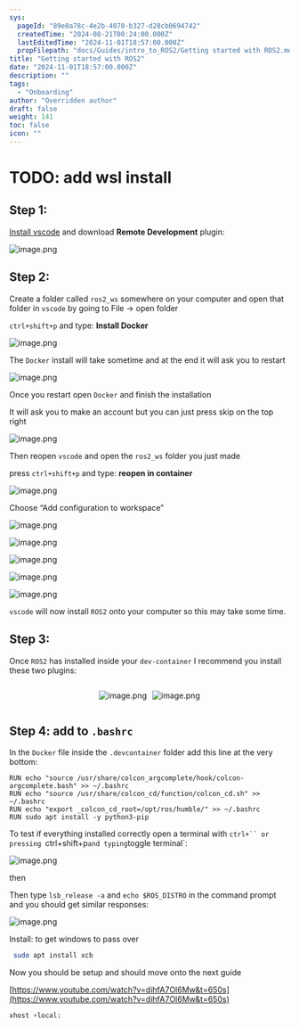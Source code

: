 ```yaml
---
sys:
  pageId: "89e0a78c-4e2b-4070-b327-d28cb0694742"
  createdTime: "2024-08-21T00:24:00.000Z"
  lastEditedTime: "2024-11-01T18:57:00.000Z"
  propFilepath: "docs/Guides/intro_to_ROS2/Getting started with ROS2.md"
title: "Getting started with ROS2"
date: "2024-11-01T18:57:00.000Z"
description: ""
tags:
  - "Onboarding"
author: "Overridden author"
draft: false
weight: 141
toc: false
icon: ""
---
```


# TODO: add wsl install

## Step 1:

[Install vscode](https://code.visualstudio.com/download) and download **Remote Development** plugin:

![image.png](https://prod-files-secure.s3.us-west-2.amazonaws.com/d518164a-d88e-44d1-a4ee-3adb3bd8bce0/efb52993-1881-4a40-b95e-6f020334f022/image.png?X-Amz-Algorithm=AWS4-HMAC-SHA256&X-Amz-Content-Sha256=UNSIGNED-PAYLOAD&X-Amz-Credential=ASIAZI2LB466XBQNZG4Y%2F20250322%2Fus-west-2%2Fs3%2Faws4_request&X-Amz-Date=20250322T121226Z&X-Amz-Expires=3600&X-Amz-Security-Token=IQoJb3JpZ2luX2VjEGMaCXVzLXdlc3QtMiJGMEQCIFIgkKcwUb4uDWSrnqtC8hBqWu6CD1d6GlkdaaZWIyjYAiBBKYr177uTMAmajfGWOxwmE%2BfkmxQ%2FS67s82BW%2FxOQuyqIBAi8%2F%2F%2F%2F%2F%2F%2F%2F%2F%2F8BEAAaDDYzNzQyMzE4MzgwNSIMBaf0aisOLHSUAgDLKtwDRHExMziT53I9%2BEQLtj%2BGeLObkuS10I%2FltApEeRAfBEv5qm7Wa6JhFwujvhwPH0Im41cYECChTPKq6og%2FTtsOpDs%2FxpPbh0Fsw0P2PO88l8PEsm7COs137uMv%2BszRDCeo10ovx6jK6zOZsr0O19lra1Tl5gBi4%2BIYsl%2FQhmEk04w7GYOPgTdJzT9NocXiXrY8GvMk8RyU%2BTPWLmeooS%2BECFF6Es9k1%2FbvJ%2BRboSGppObW1U%2FMyKEtD%2F1Ha4zlDdKhEDSYhY6k6aTcdP1JDyP1vUKUZHhCWQWUUvVQwrWQlrzQOVCB2kjZx%2Fno1qyhCPNbG7cxU1hDwLNmRRSMDuerc%2BzsI3T39rdr6kb8q4PB8AeLl6S5bLTa6uAh%2F95387rE%2BxJdT6CIete1E6%2BAte1dGxOPYiCqZjPUEgcxegmQSeDEwXSMptTroouSQI7FcwBviYMqT3lEuMlq8Ym0XWKXMbkfJOrJKLmTzLGFs0AEPVp3Bggo%2BIA0IZ%2FrbYbvHZYmmddh8zM%2Bc4IZxeGzqbSSCUGyt65X4tjdbh8qMqn%2FpdHsBp6CpDCQKyTLUK%2FvpyU2KvKbBqsdTXTPyr3gNUqVdPWVc9bAIvbVo8GloailafPJKGQYAYsJygxTeQMwyq36vgY6pgEA31w%2BwZcsvzXRyLQxXK4mOzaIUC7H9lVvUSmya8snA6hsYLEmHo6T5%2Bmyr%2Fl56ifjBrgXAMHuJ4uVn01mYFoBE9Ej4l%2FtcT8Esc0C6BK9MvXR8mELgxOPIMd8J312xpApljpRSz0rJWorxW9yZVSA89pwvB2mX1cegNyxsUIWbRoOKp1DN9RJczGHB3T30OE%2F%2B4WQhqooBO%2FH4cXUijye8Xm9FwXP&X-Amz-Signature=00171e2b0ef7604003dfab4881b59e3f38641eefaaa1db22e03893d7e225d73a&X-Amz-SignedHeaders=host&x-id=GetObject)

## Step 2:

Create a folder called `ros2_ws` somewhere on your computer and open that folder in `vscode` by going to File → open folder 

`ctrl+shift+p` and type: **Install Docker**

![image.png](https://prod-files-secure.s3.us-west-2.amazonaws.com/d518164a-d88e-44d1-a4ee-3adb3bd8bce0/2269dc0e-1cd5-47ff-bceb-c04ad9b2eab0/image.png?X-Amz-Algorithm=AWS4-HMAC-SHA256&X-Amz-Content-Sha256=UNSIGNED-PAYLOAD&X-Amz-Credential=ASIAZI2LB466XBQNZG4Y%2F20250322%2Fus-west-2%2Fs3%2Faws4_request&X-Amz-Date=20250322T121226Z&X-Amz-Expires=3600&X-Amz-Security-Token=IQoJb3JpZ2luX2VjEGMaCXVzLXdlc3QtMiJGMEQCIFIgkKcwUb4uDWSrnqtC8hBqWu6CD1d6GlkdaaZWIyjYAiBBKYr177uTMAmajfGWOxwmE%2BfkmxQ%2FS67s82BW%2FxOQuyqIBAi8%2F%2F%2F%2F%2F%2F%2F%2F%2F%2F8BEAAaDDYzNzQyMzE4MzgwNSIMBaf0aisOLHSUAgDLKtwDRHExMziT53I9%2BEQLtj%2BGeLObkuS10I%2FltApEeRAfBEv5qm7Wa6JhFwujvhwPH0Im41cYECChTPKq6og%2FTtsOpDs%2FxpPbh0Fsw0P2PO88l8PEsm7COs137uMv%2BszRDCeo10ovx6jK6zOZsr0O19lra1Tl5gBi4%2BIYsl%2FQhmEk04w7GYOPgTdJzT9NocXiXrY8GvMk8RyU%2BTPWLmeooS%2BECFF6Es9k1%2FbvJ%2BRboSGppObW1U%2FMyKEtD%2F1Ha4zlDdKhEDSYhY6k6aTcdP1JDyP1vUKUZHhCWQWUUvVQwrWQlrzQOVCB2kjZx%2Fno1qyhCPNbG7cxU1hDwLNmRRSMDuerc%2BzsI3T39rdr6kb8q4PB8AeLl6S5bLTa6uAh%2F95387rE%2BxJdT6CIete1E6%2BAte1dGxOPYiCqZjPUEgcxegmQSeDEwXSMptTroouSQI7FcwBviYMqT3lEuMlq8Ym0XWKXMbkfJOrJKLmTzLGFs0AEPVp3Bggo%2BIA0IZ%2FrbYbvHZYmmddh8zM%2Bc4IZxeGzqbSSCUGyt65X4tjdbh8qMqn%2FpdHsBp6CpDCQKyTLUK%2FvpyU2KvKbBqsdTXTPyr3gNUqVdPWVc9bAIvbVo8GloailafPJKGQYAYsJygxTeQMwyq36vgY6pgEA31w%2BwZcsvzXRyLQxXK4mOzaIUC7H9lVvUSmya8snA6hsYLEmHo6T5%2Bmyr%2Fl56ifjBrgXAMHuJ4uVn01mYFoBE9Ej4l%2FtcT8Esc0C6BK9MvXR8mELgxOPIMd8J312xpApljpRSz0rJWorxW9yZVSA89pwvB2mX1cegNyxsUIWbRoOKp1DN9RJczGHB3T30OE%2F%2B4WQhqooBO%2FH4cXUijye8Xm9FwXP&X-Amz-Signature=2cb221a7e0e5003ea4f64c6c9ecfad1ad6590189618659135b1685866ba81b83&X-Amz-SignedHeaders=host&x-id=GetObject)

The `Docker` install will take sometime and at the end it will ask you to restart

![image.png](https://prod-files-secure.s3.us-west-2.amazonaws.com/d518164a-d88e-44d1-a4ee-3adb3bd8bce0/ed233f78-be33-4b1f-b89c-9c346c0e961e/image.png?X-Amz-Algorithm=AWS4-HMAC-SHA256&X-Amz-Content-Sha256=UNSIGNED-PAYLOAD&X-Amz-Credential=ASIAZI2LB466XBQNZG4Y%2F20250322%2Fus-west-2%2Fs3%2Faws4_request&X-Amz-Date=20250322T121226Z&X-Amz-Expires=3600&X-Amz-Security-Token=IQoJb3JpZ2luX2VjEGMaCXVzLXdlc3QtMiJGMEQCIFIgkKcwUb4uDWSrnqtC8hBqWu6CD1d6GlkdaaZWIyjYAiBBKYr177uTMAmajfGWOxwmE%2BfkmxQ%2FS67s82BW%2FxOQuyqIBAi8%2F%2F%2F%2F%2F%2F%2F%2F%2F%2F8BEAAaDDYzNzQyMzE4MzgwNSIMBaf0aisOLHSUAgDLKtwDRHExMziT53I9%2BEQLtj%2BGeLObkuS10I%2FltApEeRAfBEv5qm7Wa6JhFwujvhwPH0Im41cYECChTPKq6og%2FTtsOpDs%2FxpPbh0Fsw0P2PO88l8PEsm7COs137uMv%2BszRDCeo10ovx6jK6zOZsr0O19lra1Tl5gBi4%2BIYsl%2FQhmEk04w7GYOPgTdJzT9NocXiXrY8GvMk8RyU%2BTPWLmeooS%2BECFF6Es9k1%2FbvJ%2BRboSGppObW1U%2FMyKEtD%2F1Ha4zlDdKhEDSYhY6k6aTcdP1JDyP1vUKUZHhCWQWUUvVQwrWQlrzQOVCB2kjZx%2Fno1qyhCPNbG7cxU1hDwLNmRRSMDuerc%2BzsI3T39rdr6kb8q4PB8AeLl6S5bLTa6uAh%2F95387rE%2BxJdT6CIete1E6%2BAte1dGxOPYiCqZjPUEgcxegmQSeDEwXSMptTroouSQI7FcwBviYMqT3lEuMlq8Ym0XWKXMbkfJOrJKLmTzLGFs0AEPVp3Bggo%2BIA0IZ%2FrbYbvHZYmmddh8zM%2Bc4IZxeGzqbSSCUGyt65X4tjdbh8qMqn%2FpdHsBp6CpDCQKyTLUK%2FvpyU2KvKbBqsdTXTPyr3gNUqVdPWVc9bAIvbVo8GloailafPJKGQYAYsJygxTeQMwyq36vgY6pgEA31w%2BwZcsvzXRyLQxXK4mOzaIUC7H9lVvUSmya8snA6hsYLEmHo6T5%2Bmyr%2Fl56ifjBrgXAMHuJ4uVn01mYFoBE9Ej4l%2FtcT8Esc0C6BK9MvXR8mELgxOPIMd8J312xpApljpRSz0rJWorxW9yZVSA89pwvB2mX1cegNyxsUIWbRoOKp1DN9RJczGHB3T30OE%2F%2B4WQhqooBO%2FH4cXUijye8Xm9FwXP&X-Amz-Signature=28d1e00d323cba86e14737c187b33ca6821747822fb8cc4870c42a97b16a619c&X-Amz-SignedHeaders=host&x-id=GetObject)

Once you restart open `Docker` and finish the installation

It will ask you to make an account but you can just press skip on the top right

![image.png](https://prod-files-secure.s3.us-west-2.amazonaws.com/d518164a-d88e-44d1-a4ee-3adb3bd8bce0/21010ad9-1659-4fd9-9f59-9932a09b2a3d/image.png?X-Amz-Algorithm=AWS4-HMAC-SHA256&X-Amz-Content-Sha256=UNSIGNED-PAYLOAD&X-Amz-Credential=ASIAZI2LB466XBQNZG4Y%2F20250322%2Fus-west-2%2Fs3%2Faws4_request&X-Amz-Date=20250322T121226Z&X-Amz-Expires=3600&X-Amz-Security-Token=IQoJb3JpZ2luX2VjEGMaCXVzLXdlc3QtMiJGMEQCIFIgkKcwUb4uDWSrnqtC8hBqWu6CD1d6GlkdaaZWIyjYAiBBKYr177uTMAmajfGWOxwmE%2BfkmxQ%2FS67s82BW%2FxOQuyqIBAi8%2F%2F%2F%2F%2F%2F%2F%2F%2F%2F8BEAAaDDYzNzQyMzE4MzgwNSIMBaf0aisOLHSUAgDLKtwDRHExMziT53I9%2BEQLtj%2BGeLObkuS10I%2FltApEeRAfBEv5qm7Wa6JhFwujvhwPH0Im41cYECChTPKq6og%2FTtsOpDs%2FxpPbh0Fsw0P2PO88l8PEsm7COs137uMv%2BszRDCeo10ovx6jK6zOZsr0O19lra1Tl5gBi4%2BIYsl%2FQhmEk04w7GYOPgTdJzT9NocXiXrY8GvMk8RyU%2BTPWLmeooS%2BECFF6Es9k1%2FbvJ%2BRboSGppObW1U%2FMyKEtD%2F1Ha4zlDdKhEDSYhY6k6aTcdP1JDyP1vUKUZHhCWQWUUvVQwrWQlrzQOVCB2kjZx%2Fno1qyhCPNbG7cxU1hDwLNmRRSMDuerc%2BzsI3T39rdr6kb8q4PB8AeLl6S5bLTa6uAh%2F95387rE%2BxJdT6CIete1E6%2BAte1dGxOPYiCqZjPUEgcxegmQSeDEwXSMptTroouSQI7FcwBviYMqT3lEuMlq8Ym0XWKXMbkfJOrJKLmTzLGFs0AEPVp3Bggo%2BIA0IZ%2FrbYbvHZYmmddh8zM%2Bc4IZxeGzqbSSCUGyt65X4tjdbh8qMqn%2FpdHsBp6CpDCQKyTLUK%2FvpyU2KvKbBqsdTXTPyr3gNUqVdPWVc9bAIvbVo8GloailafPJKGQYAYsJygxTeQMwyq36vgY6pgEA31w%2BwZcsvzXRyLQxXK4mOzaIUC7H9lVvUSmya8snA6hsYLEmHo6T5%2Bmyr%2Fl56ifjBrgXAMHuJ4uVn01mYFoBE9Ej4l%2FtcT8Esc0C6BK9MvXR8mELgxOPIMd8J312xpApljpRSz0rJWorxW9yZVSA89pwvB2mX1cegNyxsUIWbRoOKp1DN9RJczGHB3T30OE%2F%2B4WQhqooBO%2FH4cXUijye8Xm9FwXP&X-Amz-Signature=83d455e27e19ebadf7df73087aee4c62cb87121f6ed5b2a41b2e73a188e09485&X-Amz-SignedHeaders=host&x-id=GetObject)

Then reopen `vscode` and open the `ros2_ws` folder you just made

press `ctrl+shift+p` and type: **reopen in container**

![image.png](https://prod-files-secure.s3.us-west-2.amazonaws.com/d518164a-d88e-44d1-a4ee-3adb3bd8bce0/4e93b8c2-41ad-488c-8095-c74205196118/image.png?X-Amz-Algorithm=AWS4-HMAC-SHA256&X-Amz-Content-Sha256=UNSIGNED-PAYLOAD&X-Amz-Credential=ASIAZI2LB466XBQNZG4Y%2F20250322%2Fus-west-2%2Fs3%2Faws4_request&X-Amz-Date=20250322T121226Z&X-Amz-Expires=3600&X-Amz-Security-Token=IQoJb3JpZ2luX2VjEGMaCXVzLXdlc3QtMiJGMEQCIFIgkKcwUb4uDWSrnqtC8hBqWu6CD1d6GlkdaaZWIyjYAiBBKYr177uTMAmajfGWOxwmE%2BfkmxQ%2FS67s82BW%2FxOQuyqIBAi8%2F%2F%2F%2F%2F%2F%2F%2F%2F%2F8BEAAaDDYzNzQyMzE4MzgwNSIMBaf0aisOLHSUAgDLKtwDRHExMziT53I9%2BEQLtj%2BGeLObkuS10I%2FltApEeRAfBEv5qm7Wa6JhFwujvhwPH0Im41cYECChTPKq6og%2FTtsOpDs%2FxpPbh0Fsw0P2PO88l8PEsm7COs137uMv%2BszRDCeo10ovx6jK6zOZsr0O19lra1Tl5gBi4%2BIYsl%2FQhmEk04w7GYOPgTdJzT9NocXiXrY8GvMk8RyU%2BTPWLmeooS%2BECFF6Es9k1%2FbvJ%2BRboSGppObW1U%2FMyKEtD%2F1Ha4zlDdKhEDSYhY6k6aTcdP1JDyP1vUKUZHhCWQWUUvVQwrWQlrzQOVCB2kjZx%2Fno1qyhCPNbG7cxU1hDwLNmRRSMDuerc%2BzsI3T39rdr6kb8q4PB8AeLl6S5bLTa6uAh%2F95387rE%2BxJdT6CIete1E6%2BAte1dGxOPYiCqZjPUEgcxegmQSeDEwXSMptTroouSQI7FcwBviYMqT3lEuMlq8Ym0XWKXMbkfJOrJKLmTzLGFs0AEPVp3Bggo%2BIA0IZ%2FrbYbvHZYmmddh8zM%2Bc4IZxeGzqbSSCUGyt65X4tjdbh8qMqn%2FpdHsBp6CpDCQKyTLUK%2FvpyU2KvKbBqsdTXTPyr3gNUqVdPWVc9bAIvbVo8GloailafPJKGQYAYsJygxTeQMwyq36vgY6pgEA31w%2BwZcsvzXRyLQxXK4mOzaIUC7H9lVvUSmya8snA6hsYLEmHo6T5%2Bmyr%2Fl56ifjBrgXAMHuJ4uVn01mYFoBE9Ej4l%2FtcT8Esc0C6BK9MvXR8mELgxOPIMd8J312xpApljpRSz0rJWorxW9yZVSA89pwvB2mX1cegNyxsUIWbRoOKp1DN9RJczGHB3T30OE%2F%2B4WQhqooBO%2FH4cXUijye8Xm9FwXP&X-Amz-Signature=98d9f0295a3d2a98595ab810dcff8e1b02de6f7f2a145d4286a05260313cdd17&X-Amz-SignedHeaders=host&x-id=GetObject)

Choose “Add configuration to workspace”

![image.png](https://prod-files-secure.s3.us-west-2.amazonaws.com/d518164a-d88e-44d1-a4ee-3adb3bd8bce0/9560b282-5060-4989-ba37-97e7b2c22476/image.png?X-Amz-Algorithm=AWS4-HMAC-SHA256&X-Amz-Content-Sha256=UNSIGNED-PAYLOAD&X-Amz-Credential=ASIAZI2LB466XBQNZG4Y%2F20250322%2Fus-west-2%2Fs3%2Faws4_request&X-Amz-Date=20250322T121226Z&X-Amz-Expires=3600&X-Amz-Security-Token=IQoJb3JpZ2luX2VjEGMaCXVzLXdlc3QtMiJGMEQCIFIgkKcwUb4uDWSrnqtC8hBqWu6CD1d6GlkdaaZWIyjYAiBBKYr177uTMAmajfGWOxwmE%2BfkmxQ%2FS67s82BW%2FxOQuyqIBAi8%2F%2F%2F%2F%2F%2F%2F%2F%2F%2F8BEAAaDDYzNzQyMzE4MzgwNSIMBaf0aisOLHSUAgDLKtwDRHExMziT53I9%2BEQLtj%2BGeLObkuS10I%2FltApEeRAfBEv5qm7Wa6JhFwujvhwPH0Im41cYECChTPKq6og%2FTtsOpDs%2FxpPbh0Fsw0P2PO88l8PEsm7COs137uMv%2BszRDCeo10ovx6jK6zOZsr0O19lra1Tl5gBi4%2BIYsl%2FQhmEk04w7GYOPgTdJzT9NocXiXrY8GvMk8RyU%2BTPWLmeooS%2BECFF6Es9k1%2FbvJ%2BRboSGppObW1U%2FMyKEtD%2F1Ha4zlDdKhEDSYhY6k6aTcdP1JDyP1vUKUZHhCWQWUUvVQwrWQlrzQOVCB2kjZx%2Fno1qyhCPNbG7cxU1hDwLNmRRSMDuerc%2BzsI3T39rdr6kb8q4PB8AeLl6S5bLTa6uAh%2F95387rE%2BxJdT6CIete1E6%2BAte1dGxOPYiCqZjPUEgcxegmQSeDEwXSMptTroouSQI7FcwBviYMqT3lEuMlq8Ym0XWKXMbkfJOrJKLmTzLGFs0AEPVp3Bggo%2BIA0IZ%2FrbYbvHZYmmddh8zM%2Bc4IZxeGzqbSSCUGyt65X4tjdbh8qMqn%2FpdHsBp6CpDCQKyTLUK%2FvpyU2KvKbBqsdTXTPyr3gNUqVdPWVc9bAIvbVo8GloailafPJKGQYAYsJygxTeQMwyq36vgY6pgEA31w%2BwZcsvzXRyLQxXK4mOzaIUC7H9lVvUSmya8snA6hsYLEmHo6T5%2Bmyr%2Fl56ifjBrgXAMHuJ4uVn01mYFoBE9Ej4l%2FtcT8Esc0C6BK9MvXR8mELgxOPIMd8J312xpApljpRSz0rJWorxW9yZVSA89pwvB2mX1cegNyxsUIWbRoOKp1DN9RJczGHB3T30OE%2F%2B4WQhqooBO%2FH4cXUijye8Xm9FwXP&X-Amz-Signature=274ed01b91868db984204038c8e1b4980b202bca5ac6c77c303ea6bc5553b2b6&X-Amz-SignedHeaders=host&x-id=GetObject)

![image.png](https://prod-files-secure.s3.us-west-2.amazonaws.com/d518164a-d88e-44d1-a4ee-3adb3bd8bce0/2ee63f81-886b-48e8-a553-dc6e5eac99e4/image.png?X-Amz-Algorithm=AWS4-HMAC-SHA256&X-Amz-Content-Sha256=UNSIGNED-PAYLOAD&X-Amz-Credential=ASIAZI2LB466XBQNZG4Y%2F20250322%2Fus-west-2%2Fs3%2Faws4_request&X-Amz-Date=20250322T121226Z&X-Amz-Expires=3600&X-Amz-Security-Token=IQoJb3JpZ2luX2VjEGMaCXVzLXdlc3QtMiJGMEQCIFIgkKcwUb4uDWSrnqtC8hBqWu6CD1d6GlkdaaZWIyjYAiBBKYr177uTMAmajfGWOxwmE%2BfkmxQ%2FS67s82BW%2FxOQuyqIBAi8%2F%2F%2F%2F%2F%2F%2F%2F%2F%2F8BEAAaDDYzNzQyMzE4MzgwNSIMBaf0aisOLHSUAgDLKtwDRHExMziT53I9%2BEQLtj%2BGeLObkuS10I%2FltApEeRAfBEv5qm7Wa6JhFwujvhwPH0Im41cYECChTPKq6og%2FTtsOpDs%2FxpPbh0Fsw0P2PO88l8PEsm7COs137uMv%2BszRDCeo10ovx6jK6zOZsr0O19lra1Tl5gBi4%2BIYsl%2FQhmEk04w7GYOPgTdJzT9NocXiXrY8GvMk8RyU%2BTPWLmeooS%2BECFF6Es9k1%2FbvJ%2BRboSGppObW1U%2FMyKEtD%2F1Ha4zlDdKhEDSYhY6k6aTcdP1JDyP1vUKUZHhCWQWUUvVQwrWQlrzQOVCB2kjZx%2Fno1qyhCPNbG7cxU1hDwLNmRRSMDuerc%2BzsI3T39rdr6kb8q4PB8AeLl6S5bLTa6uAh%2F95387rE%2BxJdT6CIete1E6%2BAte1dGxOPYiCqZjPUEgcxegmQSeDEwXSMptTroouSQI7FcwBviYMqT3lEuMlq8Ym0XWKXMbkfJOrJKLmTzLGFs0AEPVp3Bggo%2BIA0IZ%2FrbYbvHZYmmddh8zM%2Bc4IZxeGzqbSSCUGyt65X4tjdbh8qMqn%2FpdHsBp6CpDCQKyTLUK%2FvpyU2KvKbBqsdTXTPyr3gNUqVdPWVc9bAIvbVo8GloailafPJKGQYAYsJygxTeQMwyq36vgY6pgEA31w%2BwZcsvzXRyLQxXK4mOzaIUC7H9lVvUSmya8snA6hsYLEmHo6T5%2Bmyr%2Fl56ifjBrgXAMHuJ4uVn01mYFoBE9Ej4l%2FtcT8Esc0C6BK9MvXR8mELgxOPIMd8J312xpApljpRSz0rJWorxW9yZVSA89pwvB2mX1cegNyxsUIWbRoOKp1DN9RJczGHB3T30OE%2F%2B4WQhqooBO%2FH4cXUijye8Xm9FwXP&X-Amz-Signature=1d85c3d5373f91e229c67186009f56f9762f2701279c90975ff57e8c64f39f17&X-Amz-SignedHeaders=host&x-id=GetObject)

![image.png](https://prod-files-secure.s3.us-west-2.amazonaws.com/d518164a-d88e-44d1-a4ee-3adb3bd8bce0/ae1580b2-b048-407e-aed9-b584224a7a04/image.png?X-Amz-Algorithm=AWS4-HMAC-SHA256&X-Amz-Content-Sha256=UNSIGNED-PAYLOAD&X-Amz-Credential=ASIAZI2LB466XBQNZG4Y%2F20250322%2Fus-west-2%2Fs3%2Faws4_request&X-Amz-Date=20250322T121226Z&X-Amz-Expires=3600&X-Amz-Security-Token=IQoJb3JpZ2luX2VjEGMaCXVzLXdlc3QtMiJGMEQCIFIgkKcwUb4uDWSrnqtC8hBqWu6CD1d6GlkdaaZWIyjYAiBBKYr177uTMAmajfGWOxwmE%2BfkmxQ%2FS67s82BW%2FxOQuyqIBAi8%2F%2F%2F%2F%2F%2F%2F%2F%2F%2F8BEAAaDDYzNzQyMzE4MzgwNSIMBaf0aisOLHSUAgDLKtwDRHExMziT53I9%2BEQLtj%2BGeLObkuS10I%2FltApEeRAfBEv5qm7Wa6JhFwujvhwPH0Im41cYECChTPKq6og%2FTtsOpDs%2FxpPbh0Fsw0P2PO88l8PEsm7COs137uMv%2BszRDCeo10ovx6jK6zOZsr0O19lra1Tl5gBi4%2BIYsl%2FQhmEk04w7GYOPgTdJzT9NocXiXrY8GvMk8RyU%2BTPWLmeooS%2BECFF6Es9k1%2FbvJ%2BRboSGppObW1U%2FMyKEtD%2F1Ha4zlDdKhEDSYhY6k6aTcdP1JDyP1vUKUZHhCWQWUUvVQwrWQlrzQOVCB2kjZx%2Fno1qyhCPNbG7cxU1hDwLNmRRSMDuerc%2BzsI3T39rdr6kb8q4PB8AeLl6S5bLTa6uAh%2F95387rE%2BxJdT6CIete1E6%2BAte1dGxOPYiCqZjPUEgcxegmQSeDEwXSMptTroouSQI7FcwBviYMqT3lEuMlq8Ym0XWKXMbkfJOrJKLmTzLGFs0AEPVp3Bggo%2BIA0IZ%2FrbYbvHZYmmddh8zM%2Bc4IZxeGzqbSSCUGyt65X4tjdbh8qMqn%2FpdHsBp6CpDCQKyTLUK%2FvpyU2KvKbBqsdTXTPyr3gNUqVdPWVc9bAIvbVo8GloailafPJKGQYAYsJygxTeQMwyq36vgY6pgEA31w%2BwZcsvzXRyLQxXK4mOzaIUC7H9lVvUSmya8snA6hsYLEmHo6T5%2Bmyr%2Fl56ifjBrgXAMHuJ4uVn01mYFoBE9Ej4l%2FtcT8Esc0C6BK9MvXR8mELgxOPIMd8J312xpApljpRSz0rJWorxW9yZVSA89pwvB2mX1cegNyxsUIWbRoOKp1DN9RJczGHB3T30OE%2F%2B4WQhqooBO%2FH4cXUijye8Xm9FwXP&X-Amz-Signature=2f97f61b7f3bc2233b56fb798955cad142fe3a9477b8dbd7184267edb79a67c7&X-Amz-SignedHeaders=host&x-id=GetObject)

![image.png](https://prod-files-secure.s3.us-west-2.amazonaws.com/d518164a-d88e-44d1-a4ee-3adb3bd8bce0/53255b28-f75e-430f-b9e3-c0ac8577e42b/image.png?X-Amz-Algorithm=AWS4-HMAC-SHA256&X-Amz-Content-Sha256=UNSIGNED-PAYLOAD&X-Amz-Credential=ASIAZI2LB466XBQNZG4Y%2F20250322%2Fus-west-2%2Fs3%2Faws4_request&X-Amz-Date=20250322T121226Z&X-Amz-Expires=3600&X-Amz-Security-Token=IQoJb3JpZ2luX2VjEGMaCXVzLXdlc3QtMiJGMEQCIFIgkKcwUb4uDWSrnqtC8hBqWu6CD1d6GlkdaaZWIyjYAiBBKYr177uTMAmajfGWOxwmE%2BfkmxQ%2FS67s82BW%2FxOQuyqIBAi8%2F%2F%2F%2F%2F%2F%2F%2F%2F%2F8BEAAaDDYzNzQyMzE4MzgwNSIMBaf0aisOLHSUAgDLKtwDRHExMziT53I9%2BEQLtj%2BGeLObkuS10I%2FltApEeRAfBEv5qm7Wa6JhFwujvhwPH0Im41cYECChTPKq6og%2FTtsOpDs%2FxpPbh0Fsw0P2PO88l8PEsm7COs137uMv%2BszRDCeo10ovx6jK6zOZsr0O19lra1Tl5gBi4%2BIYsl%2FQhmEk04w7GYOPgTdJzT9NocXiXrY8GvMk8RyU%2BTPWLmeooS%2BECFF6Es9k1%2FbvJ%2BRboSGppObW1U%2FMyKEtD%2F1Ha4zlDdKhEDSYhY6k6aTcdP1JDyP1vUKUZHhCWQWUUvVQwrWQlrzQOVCB2kjZx%2Fno1qyhCPNbG7cxU1hDwLNmRRSMDuerc%2BzsI3T39rdr6kb8q4PB8AeLl6S5bLTa6uAh%2F95387rE%2BxJdT6CIete1E6%2BAte1dGxOPYiCqZjPUEgcxegmQSeDEwXSMptTroouSQI7FcwBviYMqT3lEuMlq8Ym0XWKXMbkfJOrJKLmTzLGFs0AEPVp3Bggo%2BIA0IZ%2FrbYbvHZYmmddh8zM%2Bc4IZxeGzqbSSCUGyt65X4tjdbh8qMqn%2FpdHsBp6CpDCQKyTLUK%2FvpyU2KvKbBqsdTXTPyr3gNUqVdPWVc9bAIvbVo8GloailafPJKGQYAYsJygxTeQMwyq36vgY6pgEA31w%2BwZcsvzXRyLQxXK4mOzaIUC7H9lVvUSmya8snA6hsYLEmHo6T5%2Bmyr%2Fl56ifjBrgXAMHuJ4uVn01mYFoBE9Ej4l%2FtcT8Esc0C6BK9MvXR8mELgxOPIMd8J312xpApljpRSz0rJWorxW9yZVSA89pwvB2mX1cegNyxsUIWbRoOKp1DN9RJczGHB3T30OE%2F%2B4WQhqooBO%2FH4cXUijye8Xm9FwXP&X-Amz-Signature=1e4cda48730464a29c2a3b155711c84e8df979895c0bb0f9ffa20fdf003e9c86&X-Amz-SignedHeaders=host&x-id=GetObject)

![image.png](https://prod-files-secure.s3.us-west-2.amazonaws.com/d518164a-d88e-44d1-a4ee-3adb3bd8bce0/7c562767-5af9-4ffb-97d1-327bcdf4ee00/image.png?X-Amz-Algorithm=AWS4-HMAC-SHA256&X-Amz-Content-Sha256=UNSIGNED-PAYLOAD&X-Amz-Credential=ASIAZI2LB466XBQNZG4Y%2F20250322%2Fus-west-2%2Fs3%2Faws4_request&X-Amz-Date=20250322T121226Z&X-Amz-Expires=3600&X-Amz-Security-Token=IQoJb3JpZ2luX2VjEGMaCXVzLXdlc3QtMiJGMEQCIFIgkKcwUb4uDWSrnqtC8hBqWu6CD1d6GlkdaaZWIyjYAiBBKYr177uTMAmajfGWOxwmE%2BfkmxQ%2FS67s82BW%2FxOQuyqIBAi8%2F%2F%2F%2F%2F%2F%2F%2F%2F%2F8BEAAaDDYzNzQyMzE4MzgwNSIMBaf0aisOLHSUAgDLKtwDRHExMziT53I9%2BEQLtj%2BGeLObkuS10I%2FltApEeRAfBEv5qm7Wa6JhFwujvhwPH0Im41cYECChTPKq6og%2FTtsOpDs%2FxpPbh0Fsw0P2PO88l8PEsm7COs137uMv%2BszRDCeo10ovx6jK6zOZsr0O19lra1Tl5gBi4%2BIYsl%2FQhmEk04w7GYOPgTdJzT9NocXiXrY8GvMk8RyU%2BTPWLmeooS%2BECFF6Es9k1%2FbvJ%2BRboSGppObW1U%2FMyKEtD%2F1Ha4zlDdKhEDSYhY6k6aTcdP1JDyP1vUKUZHhCWQWUUvVQwrWQlrzQOVCB2kjZx%2Fno1qyhCPNbG7cxU1hDwLNmRRSMDuerc%2BzsI3T39rdr6kb8q4PB8AeLl6S5bLTa6uAh%2F95387rE%2BxJdT6CIete1E6%2BAte1dGxOPYiCqZjPUEgcxegmQSeDEwXSMptTroouSQI7FcwBviYMqT3lEuMlq8Ym0XWKXMbkfJOrJKLmTzLGFs0AEPVp3Bggo%2BIA0IZ%2FrbYbvHZYmmddh8zM%2Bc4IZxeGzqbSSCUGyt65X4tjdbh8qMqn%2FpdHsBp6CpDCQKyTLUK%2FvpyU2KvKbBqsdTXTPyr3gNUqVdPWVc9bAIvbVo8GloailafPJKGQYAYsJygxTeQMwyq36vgY6pgEA31w%2BwZcsvzXRyLQxXK4mOzaIUC7H9lVvUSmya8snA6hsYLEmHo6T5%2Bmyr%2Fl56ifjBrgXAMHuJ4uVn01mYFoBE9Ej4l%2FtcT8Esc0C6BK9MvXR8mELgxOPIMd8J312xpApljpRSz0rJWorxW9yZVSA89pwvB2mX1cegNyxsUIWbRoOKp1DN9RJczGHB3T30OE%2F%2B4WQhqooBO%2FH4cXUijye8Xm9FwXP&X-Amz-Signature=74959fde6e823894416c4275e1abb3904f383401877819cc02c61dc3a8a6431b&X-Amz-SignedHeaders=host&x-id=GetObject)

`vscode` will now install `ROS2` onto your computer so this may take some time.

## Step 3:

Once `ROS2` has installed inside your `dev-container` I recommend you install these two plugins:

<div style="display: flex;flex-direction: row; column-gap:10px; max-width: 630px;justify-content: center;">
<div>

![image.png](https://prod-files-secure.s3.us-west-2.amazonaws.com/d518164a-d88e-44d1-a4ee-3adb3bd8bce0/3fc3d550-5a54-4ba1-ba6b-faa01cdb7369/image.png?X-Amz-Algorithm=AWS4-HMAC-SHA256&X-Amz-Content-Sha256=UNSIGNED-PAYLOAD&X-Amz-Credential=ASIAZI2LB466TE24YAVX%2F20250322%2Fus-west-2%2Fs3%2Faws4_request&X-Amz-Date=20250322T121229Z&X-Amz-Expires=3600&X-Amz-Security-Token=IQoJb3JpZ2luX2VjEGMaCXVzLXdlc3QtMiJHMEUCIFtzn0nOqo7kR94S7K3yn9kD0DZsbC5gEzJpfMLRIBIDAiEA8ujM9ByFdT8tK7E0P4zB%2BcAzXZn9Gj1KG1PfseWWa0kqiAQIvP%2F%2F%2F%2F%2F%2F%2F%2F%2F%2FARAAGgw2Mzc0MjMxODM4MDUiDC%2F9%2BuB1M9Zxmo3UECrcA%2BZ7P%2BLMB9njQf%2FslENKpwrsldvZc2UoWf6QgB%2B2n313mY8q6wug9qyHknJTU3I8FgKuVYF4wa3GB4HbHvrl1EA4SQgZdKQamt6MMara3%2Ff6wCb9aaNuXZ9lr1nQm66dQ1wVNz5yBBRBhQNhfbJA5uqiuD2NcJztlos9L71tkx02%2BTC%2BgmA6WtVXerWfSy77443aFiJPgb3fF1Qd11JRoCJ%2BoyNBlRVjP5cIFDZUY66n6iNGuRUJpc%2BifW8ssxy5aGNOnQIhEb9citUgVQgL59rdYRyMfViA%2BeOwAvL%2B8%2BfhlrMBub8nSI7AOqmXGe%2FSiM4fcvTCj9bkKlLPha4QJhkISTQHjSc3wWIOVmTh6Qsj8m8Dj7ZevbOIY91PWa1hQGw2CTbVyQLG3xBOhuHPPBE2EvLEMoJk3VrBv3zDD86Xvz6LOf%2BDppGnAfckqnvzKqbtoBNP%2FWMP68klY6vBUMeO9Z%2FlQemEaj%2FbqGiLbYrTi%2FOESJ3kODdH3EyOSf%2BHA1e1N3GAKPCDeSY5%2FZFkxYCs8h1wEdnyg2qw4i%2FYhna4Vn7l3jjQCrV%2FKakH108YyesxXhPvRsxvWIn%2BUaY2phQJkalRZg1oTDINo36TQfUwTdK2XrcwtPQuOCZ4MMOt%2Br4GOqUBpqn6nQyNQi30QawsYT%2FSlgrIApKL49wB371wO6KAGRLiKAGPzNfz4Kw9CrybBJ0clcnuSd9V6vtgIopWoNsbU6s2lopcSrC%2BC2VXAJ%2FJ9JTb25IaT3udPA7bSp1hwIUXKH%2BpIAt%2B1LgDSDjoUItum%2Fh9u1cYGUz1O4CFZwXNxAOaHVLa9PmRzMQd%2FSDHiozTtqw81Qkdt86GNvEAE%2Bn3StmGxu8W&X-Amz-Signature=444fde6dd9bbbee2424ae24e0c8eb34d656bd1bf3d04fa01cffbd5ca1f477528&X-Amz-SignedHeaders=host&x-id=GetObject)

</div>
<div>

![image.png](https://prod-files-secure.s3.us-west-2.amazonaws.com/d518164a-d88e-44d1-a4ee-3adb3bd8bce0/d994cc66-13c2-4093-a5a3-f84cf4601a82/image.png?X-Amz-Algorithm=AWS4-HMAC-SHA256&X-Amz-Content-Sha256=UNSIGNED-PAYLOAD&X-Amz-Credential=ASIAZI2LB466QYRUPIR5%2F20250322%2Fus-west-2%2Fs3%2Faws4_request&X-Amz-Date=20250322T121229Z&X-Amz-Expires=3600&X-Amz-Security-Token=IQoJb3JpZ2luX2VjEGMaCXVzLXdlc3QtMiJGMEQCIDuqTZg%2BonyqQFcwQtL%2BSP3zvAWHWsT23C1Z2FYz9510AiBeZDjfd%2FPQSK%2FP7VOujPcflUKEP4NVhcm6oK%2FJ3777QiqIBAi8%2F%2F%2F%2F%2F%2F%2F%2F%2F%2F8BEAAaDDYzNzQyMzE4MzgwNSIMdegqfiEV4jYCgCLtKtwDRU89%2FUXDXeuxLtX23GV56WZDOanPXMebpdX1Yu6eh6GMZsMQbTpKECgP7cA6tmd1PuNHpfowRZcGeiML7iSfCPETzUGUU2OBz3t47aqisvS%2FefnrQ1Nxb3TOfJdHEYqxIUvknynMdxNJeKjvwVmxt4%2FiqVQpy0oiCui%2BbDRWB4ZxBXpfLpVvgRkLVXGOXsSOBe63RxXo9pR%2FdkEqFc%2B8Krsd9CWdVWVLHwvTJ7lsAXAvnNvBWNKE3UNBfYPFoPz65FTADJfLfc1Sy4h38TUtDg7M7a%2BfCZawln4T8WcGhyJwnM6JUBe8HA8THlnCipvcvLncsQFVA2athks9nm9%2FjDHSXmvsCtIrIrjiG586mdTb0QHuWAZHUu0CiLCucrh8UcR3j3GWdnXWudgmNyQ7a344c6ETgsxtU4aE8u7MUEX3VioWQDhKKBdqK75b3qHUQUVNwRiYG3eM2Br4GrlU8rrs533KKJjr6ifikFn63jQFADHuwqj1zYaachIktM36rFPKDD4XaNhHN%2F1q3B%2Byt6lgSM2mfMSzXW0Z6W66St6ZKphZhv6tMyoJzY3Gd72eAjsIIVjL9QuGcV3xMuQedKCnAG9Gf9M6ZBQ%2FXy6uvAU5xmFX19bxIDnQY9cwt636vgY6pgFIP%2FYIk7ZnrT3FOmtppjs9uiihKkbbMDewYJ%2FDLNeHgzqqrXylt9%2Fa8RGE9CRUYsNzhmNymFEHlrCPrHfEdSJLkui83Yf%2FkfOu6PocnxoTiDhzmZDPmT%2BNf49nK5p86lafmBFb4ryfN9qlouio6wAUPf5JEOBppY4o%2FLEcU75En%2FhQXVfj3nuAhmk10XUIC0%2B0RMii49TWrkOv3PSo7VUAOllUIpHi&X-Amz-Signature=aa33e4a7cdb106a6b86eb9719bc077c6097d28c7ebaebe0e8266ad4fcc61bf68&X-Amz-SignedHeaders=host&x-id=GetObject)

</div>
</div>

## Step 4: add to `.bashrc`

In the `Docker` file inside the `.devcontainer` folder add this line at the very bottom: 

```docker
RUN echo "source /usr/share/colcon_argcomplete/hook/colcon-argcomplete.bash" >> ~/.bashrc
RUN echo "source /usr/share/colcon_cd/function/colcon_cd.sh" >> ~/.bashrc
RUN echo "export _colcon_cd_root=/opt/ros/humble/" >> ~/.bashrc
RUN sudo apt install -y python3-pip 
```

To test if everything installed correctly open a terminal with `ctrl+`` or pressing `ctrl+shift+p` and typing `toggle terminal`:

![image.png](https://prod-files-secure.s3.us-west-2.amazonaws.com/d518164a-d88e-44d1-a4ee-3adb3bd8bce0/6a4943d8-b04e-4c02-9a58-775f3384d1a5/image.png?X-Amz-Algorithm=AWS4-HMAC-SHA256&X-Amz-Content-Sha256=UNSIGNED-PAYLOAD&X-Amz-Credential=ASIAZI2LB466XBQNZG4Y%2F20250322%2Fus-west-2%2Fs3%2Faws4_request&X-Amz-Date=20250322T121226Z&X-Amz-Expires=3600&X-Amz-Security-Token=IQoJb3JpZ2luX2VjEGMaCXVzLXdlc3QtMiJGMEQCIFIgkKcwUb4uDWSrnqtC8hBqWu6CD1d6GlkdaaZWIyjYAiBBKYr177uTMAmajfGWOxwmE%2BfkmxQ%2FS67s82BW%2FxOQuyqIBAi8%2F%2F%2F%2F%2F%2F%2F%2F%2F%2F8BEAAaDDYzNzQyMzE4MzgwNSIMBaf0aisOLHSUAgDLKtwDRHExMziT53I9%2BEQLtj%2BGeLObkuS10I%2FltApEeRAfBEv5qm7Wa6JhFwujvhwPH0Im41cYECChTPKq6og%2FTtsOpDs%2FxpPbh0Fsw0P2PO88l8PEsm7COs137uMv%2BszRDCeo10ovx6jK6zOZsr0O19lra1Tl5gBi4%2BIYsl%2FQhmEk04w7GYOPgTdJzT9NocXiXrY8GvMk8RyU%2BTPWLmeooS%2BECFF6Es9k1%2FbvJ%2BRboSGppObW1U%2FMyKEtD%2F1Ha4zlDdKhEDSYhY6k6aTcdP1JDyP1vUKUZHhCWQWUUvVQwrWQlrzQOVCB2kjZx%2Fno1qyhCPNbG7cxU1hDwLNmRRSMDuerc%2BzsI3T39rdr6kb8q4PB8AeLl6S5bLTa6uAh%2F95387rE%2BxJdT6CIete1E6%2BAte1dGxOPYiCqZjPUEgcxegmQSeDEwXSMptTroouSQI7FcwBviYMqT3lEuMlq8Ym0XWKXMbkfJOrJKLmTzLGFs0AEPVp3Bggo%2BIA0IZ%2FrbYbvHZYmmddh8zM%2Bc4IZxeGzqbSSCUGyt65X4tjdbh8qMqn%2FpdHsBp6CpDCQKyTLUK%2FvpyU2KvKbBqsdTXTPyr3gNUqVdPWVc9bAIvbVo8GloailafPJKGQYAYsJygxTeQMwyq36vgY6pgEA31w%2BwZcsvzXRyLQxXK4mOzaIUC7H9lVvUSmya8snA6hsYLEmHo6T5%2Bmyr%2Fl56ifjBrgXAMHuJ4uVn01mYFoBE9Ej4l%2FtcT8Esc0C6BK9MvXR8mELgxOPIMd8J312xpApljpRSz0rJWorxW9yZVSA89pwvB2mX1cegNyxsUIWbRoOKp1DN9RJczGHB3T30OE%2F%2B4WQhqooBO%2FH4cXUijye8Xm9FwXP&X-Amz-Signature=28271a17989d3cc221a6f0c345b0c3133a9328025d4569ac81843f6d083e135b&X-Amz-SignedHeaders=host&x-id=GetObject)

then 

Then type `lsb_release -a` and `echo $ROS_DISTRO` in the command prompt and you should get similar responses:

![image.png](https://prod-files-secure.s3.us-west-2.amazonaws.com/d518164a-d88e-44d1-a4ee-3adb3bd8bce0/3e635dec-a805-4e85-8b9e-d000e5b71a4e/image.png?X-Amz-Algorithm=AWS4-HMAC-SHA256&X-Amz-Content-Sha256=UNSIGNED-PAYLOAD&X-Amz-Credential=ASIAZI2LB466XBQNZG4Y%2F20250322%2Fus-west-2%2Fs3%2Faws4_request&X-Amz-Date=20250322T121226Z&X-Amz-Expires=3600&X-Amz-Security-Token=IQoJb3JpZ2luX2VjEGMaCXVzLXdlc3QtMiJGMEQCIFIgkKcwUb4uDWSrnqtC8hBqWu6CD1d6GlkdaaZWIyjYAiBBKYr177uTMAmajfGWOxwmE%2BfkmxQ%2FS67s82BW%2FxOQuyqIBAi8%2F%2F%2F%2F%2F%2F%2F%2F%2F%2F8BEAAaDDYzNzQyMzE4MzgwNSIMBaf0aisOLHSUAgDLKtwDRHExMziT53I9%2BEQLtj%2BGeLObkuS10I%2FltApEeRAfBEv5qm7Wa6JhFwujvhwPH0Im41cYECChTPKq6og%2FTtsOpDs%2FxpPbh0Fsw0P2PO88l8PEsm7COs137uMv%2BszRDCeo10ovx6jK6zOZsr0O19lra1Tl5gBi4%2BIYsl%2FQhmEk04w7GYOPgTdJzT9NocXiXrY8GvMk8RyU%2BTPWLmeooS%2BECFF6Es9k1%2FbvJ%2BRboSGppObW1U%2FMyKEtD%2F1Ha4zlDdKhEDSYhY6k6aTcdP1JDyP1vUKUZHhCWQWUUvVQwrWQlrzQOVCB2kjZx%2Fno1qyhCPNbG7cxU1hDwLNmRRSMDuerc%2BzsI3T39rdr6kb8q4PB8AeLl6S5bLTa6uAh%2F95387rE%2BxJdT6CIete1E6%2BAte1dGxOPYiCqZjPUEgcxegmQSeDEwXSMptTroouSQI7FcwBviYMqT3lEuMlq8Ym0XWKXMbkfJOrJKLmTzLGFs0AEPVp3Bggo%2BIA0IZ%2FrbYbvHZYmmddh8zM%2Bc4IZxeGzqbSSCUGyt65X4tjdbh8qMqn%2FpdHsBp6CpDCQKyTLUK%2FvpyU2KvKbBqsdTXTPyr3gNUqVdPWVc9bAIvbVo8GloailafPJKGQYAYsJygxTeQMwyq36vgY6pgEA31w%2BwZcsvzXRyLQxXK4mOzaIUC7H9lVvUSmya8snA6hsYLEmHo6T5%2Bmyr%2Fl56ifjBrgXAMHuJ4uVn01mYFoBE9Ej4l%2FtcT8Esc0C6BK9MvXR8mELgxOPIMd8J312xpApljpRSz0rJWorxW9yZVSA89pwvB2mX1cegNyxsUIWbRoOKp1DN9RJczGHB3T30OE%2F%2B4WQhqooBO%2FH4cXUijye8Xm9FwXP&X-Amz-Signature=c38a9616eeba1af368e8af4fb17cf90edb4cff74da8be343938097ea760eb65f&X-Amz-SignedHeaders=host&x-id=GetObject)

Install:  to get windows to pass over

```bash
 sudo apt install xcb
```

Now you should be setup and should move onto the next guide 

[https://www.youtube.com/watch?v=dihfA7Ol6Mw&t=650s](https://www.youtube.com/watch?v=dihfA7Ol6Mw&t=650s)

```python
xhost +local:
```
